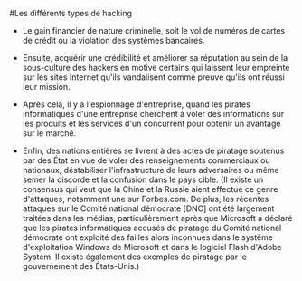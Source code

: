 #Les différents types de hacking

- Le gain financier de nature criminelle, soit le vol de numéros de cartes de crédit ou la violation des systèmes bancaires.

- Ensuite, acquérir une crédibilité et améliorer sa réputation au sein de la sous-culture des hackers en motive certains qui laissent leur empreinte sur les sites Internet qu'ils vandalisent comme preuve qu'ils ont réussi leur mission.
    
- Après cela, il y a l'espionnage d'entreprise, quand les pirates informatiques d'une entreprise cherchent à voler des informations sur les produits et les services d'un concurrent pour obtenir un avantage sur le marché.

- Enfin, des nations entières se livrent à des actes de piratage soutenus par des État en vue de voler des renseignements commerciaux ou nationaux, déstabiliser l'infrastructure de leurs adversaires ou même semer la discorde et la confusion dans le pays cible. (Il existe un consensus qui veut que la Chine et la Russie aient effectué ce genre d'attaques, notamment une sur Forbes.com. De plus, les récentes attaques sur le Comité national démocrate [DNC] ont été largement traitées dans les médias, particulièrement après que Microsoft a déclaré que les pirates informatiques accusés de piratage du Comité national démocrate ont exploité des failles alors inconnues dans le système d'exploitation Windows de Microsoft et dans le logiciel Flash d'Adobe System. Il existe également des exemples de piratage par le gouvernement des États-Unis.)
